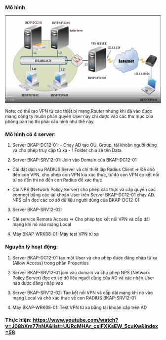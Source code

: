 ### Mô hình

![](/image/VPN.PNG)


Note: có thể tạo VPN từ các thiết bị mạng Router nhưng khi đã vào được mạng công ty muốn phân quyền User này chỉ được vào các thư mục của phòng ban họ thì phải cấu hình như thế này.

### Mô hình có 4 server: 

1. Server BKAP-DC12-01: - Chạy AD tạo OU, Group, tài khoản người dùng và cho phép truy cập từ xa
                        - 1 Folder chia sẻ tên Data
                       
2. Server BKAP-SRV12-01: Join vào Domain của BKAP-DC12-01

- Cài đặt dịch vụ RADIUS Server và chỉ thiết lập Radius Client => Để chỏ đến con VPN, cho phép con VPN kia xác thực, từ đó con VPN có kết nối từ xa đến thì nó đến con Radius để xác thực

- Cài NPS (Network Policy Server) cho phép xác thực và cấp quyền các connect bằng các tài khoản User trên Server BKAP-DC12-01 chạy AD. NPS cần đọc các cơ sở dữ liệu người dùng của  BKAP-DC12-01

3. Server BKAP-SRV12-02: 

- Cài service Remote Access => Cho phép tạo kết nối VPN và cấp dải mạng khi nó vào mạng Local

4. Máy BKAP-WRK08-01: Máy test VPN từ xa

### Nguyên lý hoạt động: 

1. Server BKAP-DC12-01 tạo một User và cho phép được đăng nhập từ xa (Allow Access) trong phần Properties

2. Server BKAP-SRV12-01 join vào domain và cho phép NPS (Network Policy Server) đọc cơ sở dữ liệu người dùng của AD và xác nhận User nào được đăng nhập vào

3. Server BKAP-SRV12-02: Tạo kết nối VPN và cấp dải mạng khi nó vào mạng Local và chỏ xác thực về con RADIUS BKAP-SRV12-01

4. Máy BKAP-WRK08-01: Test VPN từ xa bằng tài khoản cấp trên AD

### Thực hiện: https://www.youtube.com/watch?v=J08bXm77nNA&list=UURcMHAr_csIFXKsEW_5cuKw&index=58






